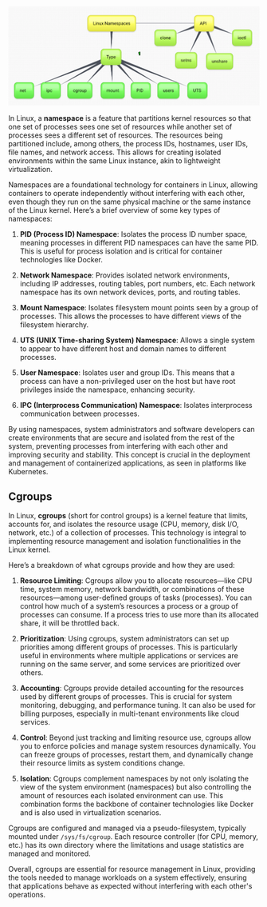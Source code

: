 ![namespace](../.gitbook/assets/81-linux-namespace1.png)

In Linux, a **namespace** is a feature that partitions kernel resources so that one set of processes sees one set of resources while another set of processes sees a different set of resources. The resources being partitioned include, among others, the process IDs, hostnames, user IDs, file names, and network access. This allows for creating isolated environments within the same Linux instance, akin to lightweight virtualization.

Namespaces are a foundational technology for containers in Linux, allowing containers to operate independently without interfering with each other, even though they run on the same physical machine or the same instance of the Linux kernel. Here’s a brief overview of some key types of namespaces:

1. **PID (Process ID) Namespace**: Isolates the process ID number space, meaning processes in different PID namespaces can have the same PID. This is useful for process isolation and is critical for container technologies like Docker.

2. **Network Namespace**: Provides isolated network environments, including IP addresses, routing tables, port numbers, etc. Each network namespace has its own network devices, ports, and routing tables.

3. **Mount Namespace**: Isolates filesystem mount points seen by a group of processes. This allows the processes to have different views of the filesystem hierarchy.

4. **UTS (UNIX Time-sharing System) Namespace**: Allows a single system to appear to have different host and domain names to different processes.

5. **User Namespace**: Isolates user and group IDs. This means that a process can have a non-privileged user on the host but have root privileges inside the namespace, enhancing security.

6. **IPC (Interprocess Communication) Namespace**: Isolates interprocess communication between processes.

By using namespaces, system administrators and software developers can create environments that are secure and isolated from the rest of the system, preventing processes from interfering with each other and improving security and stability. This concept is crucial in the deployment and management of containerized applications, as seen in platforms like Kubernetes.


## Cgroups

In Linux, **cgroups** (short for control groups) is a kernel feature that limits, accounts for, and isolates the resource usage (CPU, memory, disk I/O, network, etc.) of a collection of processes. This technology is integral to implementing resource management and isolation functionalities in the Linux kernel.

Here’s a breakdown of what cgroups provide and how they are used:

1. **Resource Limiting**: Cgroups allow you to allocate resources—like CPU time, system memory, network bandwidth, or combinations of these resources—among user-defined groups of tasks (processes). You can control how much of a system’s resources a process or a group of processes can consume. If a process tries to use more than its allocated share, it will be throttled back.

2. **Prioritization**: Using cgroups, system administrators can set up priorities among different groups of processes. This is particularly useful in environments where multiple applications or services are running on the same server, and some services are prioritized over others.

3. **Accounting**: Cgroups provide detailed accounting for the resources used by different groups of processes. This is crucial for system monitoring, debugging, and performance tuning. It can also be used for billing purposes, especially in multi-tenant environments like cloud services.

4. **Control**: Beyond just tracking and limiting resource use, cgroups allow you to enforce policies and manage system resources dynamically. You can freeze groups of processes, restart them, and dynamically change their resource limits as system conditions change.

5. **Isolation**: Cgroups complement namespaces by not only isolating the view of the system environment (namespaces) but also controlling the amount of resources each isolated environment can use. This combination forms the backbone of container technologies like Docker and is also used in virtualization scenarios.

Cgroups are configured and managed via a pseudo-filesystem, typically mounted under `/sys/fs/cgroup`. Each resource controller (for CPU, memory, etc.) has its own directory where the limitations and usage statistics are managed and monitored.

Overall, cgroups are essential for resource management in Linux, providing the tools needed to manage workloads on a system effectively, ensuring that applications behave as expected without interfering with each other's operations.